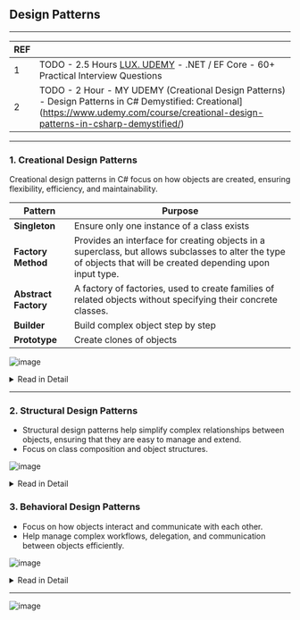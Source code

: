 ## Design Patterns

---------------------------------------------
| REF | |
| - | - |
| 1 | TODO -  2.5 Hours [LUX. UDEMY](https://luxoft.udemy.com/course/net-ef-core-50-practical-interview-questions/) - .NET / EF Core - 60+ Practical Interview Questions |
| 2 | TODO - 2 Hour - MY UDEMY (Creational Design Patterns) - Design Patterns in C# Demystified: Creational](https://www.udemy.com/course/creational-design-patterns-in-csharp-demystified/) |

---------------------------------------------
### 1. Creational Design Patterns 

Creational design patterns in C# focus on how objects are created, ensuring flexibility, efficiency, and maintainability. 

| Pattern | Purpose |
| - | - |
| **Singleton** | Ensure only one instance of a class exists |
| **Factory Method** | Provides an interface for creating objects in a superclass, but allows subclasses to alter the type of objects that will be created depending upon input type. |
| **Abstract Factory** | A factory of factories, used to create families of related objects without specifying their concrete classes. |                  
| **Builder** | Build complex object step by step |
| **Prototype** | Create clones of objects |

![image](https://github.com/user-attachments/assets/3537cbb3-b953-45e9-b394-eb59b394ec4b)

<details>
  <summary> Read in Detail </summary>
---------------------------------------------
  
### 1.1 Singleton Pattern

![image](https://github.com/user-attachments/assets/7c3f94c8-ba86-4569-9ad7-e6fa09280e54)

**TODO**
- Thread safe version
- Double lock version
- How to create x instances of a class?
- Will it breach SRP?
  
---------------------------------------------
### 1.2 Factory Method Pattern

Defines an interface for creating an object but lets subclasses decide which class to instantiate.
🔹 Used when the exact type of object is determined at runtime.

Key Points:
    *  Centralized object creation logic.
    *  Improves code maintainability and extensibility.

![image](https://github.com/user-attachments/assets/954bb04f-0cd1-4879-be8c-603f8e83a3be)
![image](https://github.com/user-attachments/assets/f05dd0aa-3f58-4478-bc4e-adbae7eb77de)
![image](https://github.com/user-attachments/assets/91d4a584-5444-48a7-b9a8-0bc519dd1680)

---------------------------------------------
### 1.3 Abstract Factory Pattern

A factory of factories, used to create families of related objects.
🔹 Used in GUI toolkits, database drivers, or cross-platform applications.

Key Points:
  *    Helps maintain consistency across related objects.
  *    Used when object creation needs to be platform-independent.
    
![image](https://github.com/user-attachments/assets/a892318d-e308-472f-b01f-33254bca0944)
![image](https://github.com/user-attachments/assets/688330ea-ac24-46dc-af90-bccc302cbe53)

---------------------------------------------
### 1.4 Builder Pattern

Separates object creation from its representation, useful when creating complex objects.
🔹 Used in creating immutable objects, configuring objects with multiple optional parameters.

Key Points:
  *  Simplifies object creation with chained methods.
  *  Improves code readability for complex objects.

![image](https://github.com/user-attachments/assets/eef8bf9c-090d-4de9-b391-ed590db94f99)
![image](https://github.com/user-attachments/assets/5746ab10-f49d-4df9-8473-fe17464a9c36)

---------------------------------------------
### 1.5 Prototype Pattern

Creates new objects by cloning an existing object instead of instantiating a new one.
🔹 Used when object creation is expensive or complex.
Key Points:
  *  MemberwiseClone() performs a shallow copy.
  *  Useful when object instantiation is costly.

![image](https://github.com/user-attachments/assets/ea7575aa-d5f4-47a9-8762-84ad37931c06)
![image](https://github.com/user-attachments/assets/45cb31fb-9f5b-4626-8371-9205a549cf38)


-- Copilot -- 

![image](https://github.com/user-attachments/assets/282ff7a4-9d69-4813-8871-91f25b0833f0)

</details>

---------------------------------------------
### 2. Structural Design Patterns

*  Structural design patterns  help simplify complex relationships between objects, ensuring that they are easy to manage and extend. 
*  Focus on class composition and object structures.

![image](https://github.com/user-attachments/assets/e99b56c1-47c5-4f4e-be8f-59a29595012b)

<details>
  <summary> Read in Detail </summary>
---------------------------------------------
  
### 2.1 Adapter Pattern (Wrapper)

*  Converts one interface into another expected by the client.
*  Example: Using an adapter to integrate a third-party library that has a different API.

![image](https://github.com/user-attachments/assets/c61503fe-6252-4180-958b-b6525d556384)

---------------------------------------------
### 2.2 Bridge Pattern

*  Separates abstraction from implementation, allowing both to evolve independently.
*  Useful in GUI frameworks and cross-platform apps.

![image](https://github.com/user-attachments/assets/0f012e0b-c74c-44e6-9210-5e427ce2b0de)

---------------------------------------------
### 2.3 Composite Pattern

*  Treats individual and composite objects uniformly.
*  Example: File system hierarchy (folders & files).

![image](https://github.com/user-attachments/assets/74dc1e2b-3b7a-4acb-b8de-ca0b04e77b5f)

---------------------------------------------
### 2.4 Decorator Pattern

*  Adds behavior to an object dynamically.
*  Example: Extending logging features in an application.

![image](https://github.com/user-attachments/assets/40f49094-87a0-44f6-a46a-13653a08cde7)

---------------------------------------------
### 2.5 Facade Pattern

*  Provides a simplified interface to a complex system.
*  Example: A single API for interacting with a complex library.

![image](https://github.com/user-attachments/assets/6e032ee5-3b4f-4023-b766-9d24a19cb385)

---------------------------------------------
### 2.6 Flyweight Pattern

*  Reduces memory usage by sharing common object state.
*  Example: Text rendering where characters share common font data.

![image](https://github.com/user-attachments/assets/e344bd10-02f1-4649-9508-bb5b2c6d4757)

---------------------------------------------
### 2.7 Proxy Pattern
*  Controls access to another object.
*  Example: Lazy loading, security checks.

![image](https://github.com/user-attachments/assets/38ba8fe9-dafa-4915-b371-cb460c42f59b)

</details
  
---------------------------------------------
### 3. Behavioral Design Patterns

*  Focus on how objects interact and communicate with each other.
*  Help manage complex workflows, delegation, and communication between objects efficiently.

![image](https://github.com/user-attachments/assets/b79e21d9-87ff-41f6-bc45-c9bc9289d537)

<details>
  <summary> Read in Detail </summary>


---------------------------------------------
### 3.1 Chain of Responsibility Pattern

*  Passes requests along a chain of handlers.
*  Example: Processing support tickets in different departments.

![image](https://github.com/user-attachments/assets/849c5ccf-c86b-46b8-b25f-fd6aa644634d)

---------------------------------------------
### 3.2 Command Pattern

*  Encapsulates a request as an object.
*  Example: Undo/Redo functionality in a text editor.

![image](https://github.com/user-attachments/assets/d9f8de43-69a6-4c90-a909-99a9c02618be)

---------------------------------------------
### 3.3  Interpreter Pattern

*  Defines a grammar for interpreting expressions.
*  Example: Parsing mathematical expressions.

---------------------------------------------
### 3.4  Iterator Pattern

*  Provides a way to access elements sequentially.
*  Example: Iterating over a custom collection.

![image](https://github.com/user-attachments/assets/4fe955cb-68e1-4f4b-bc4d-2a93e03c6aa9)

---------------------------------------------
### 3.5 **Mediator Pattern**

*  Centralized communication between objects.
*  Example: Chat room system.

![image](https://github.com/user-attachments/assets/e229b655-1856-4667-82b7-bf0fb3af4ad3)
![image](https://github.com/user-attachments/assets/63cf7990-7f07-40fa-bd2e-31c3a1106fff)

---------------------------------------------
### 3.6 Memento Pattern

*  Saves an object's state and restores it later.
*  Example: Undo functionality.

---------------------------------------------
### 3.7 Observer Pattern

*  Defines a one-to-many dependency between objects.
*  Example: Stock price updates.

![image](https://github.com/user-attachments/assets/78b187ca-cb37-4be7-af50-5b5d99667e7c)

---------------------------------------------
### 3.8 State Pattern

*  Changes behavior when the state changes.
*  Example: Vending machine states. (Refer LLD section)

---------------------------------------------
### 3.9 **Strategy Pattern**

*  Encapsulates algorithms for different behaviors.
*  Example: Sorting with different strategies.

![image](https://github.com/user-attachments/assets/7b948137-e586-4f69-8cd0-96d1d992fb31)

---------------------------------------------
### 3.10 Template Method Pattern
*  Defines a skeleton of an algorithm.
*  Example: Online order processing.

![image](https://github.com/user-attachments/assets/5d3a8837-2daf-40a4-8e46-71074b835fee)

---------------------------------------------
### 3.11 Visitor Pattern

*  Adds new operations without modifying object structure.
*  Example: Applying taxes to different product types.


</details>


---------------------------------------------

![image](https://github.com/user-attachments/assets/f2b8ffa5-2ce1-4c36-9e75-59c9cb5ea2a7)
